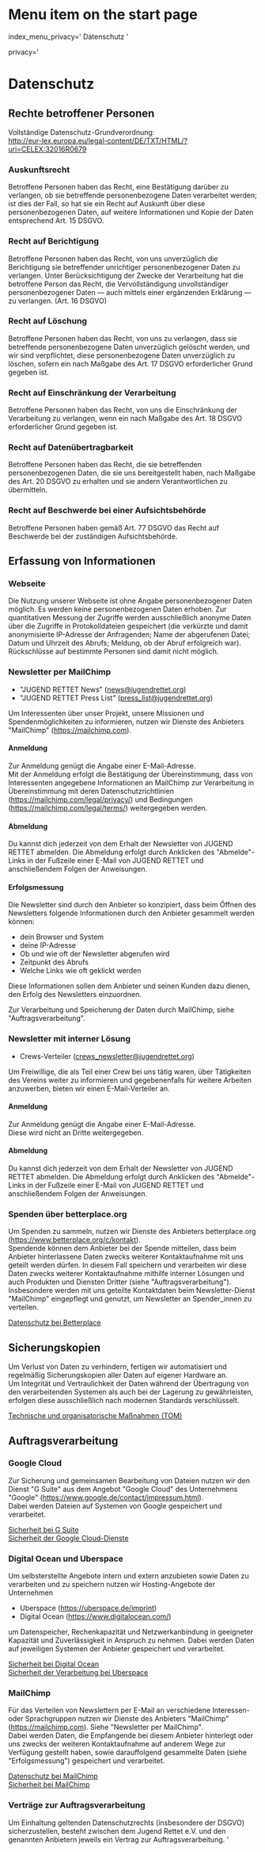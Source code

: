# Menu item on the start page
index_menu_privacy='
Datenschutz
'

privacy='
# Datenschutz

## Rechte betroffener Personen

Vollständige Datenschutz-Grundverordnung:  
<http://eur-lex.europa.eu/legal-content/DE/TXT/HTML/?uri=CELEX:32016R0679>

### Auskunftsrecht

Betroffene Personen haben das Recht, eine Bestätigung darüber zu verlangen,
ob sie betreffende personenbezogene Daten verarbeitet werden; ist dies der
Fall, so hat sie ein Recht auf Auskunft über diese personenbezogenen Daten,
auf weitere Informationen und Kopie der Daten entsprechend Art. 15 DSGVO.

### Recht auf Berichtigung

Betroffene Personen haben das Recht, von uns unverzüglich die Berichtigung sie
betreffender unrichtiger personenbezogener Daten zu verlangen. Unter
Berücksichtigung der Zwecke der Verarbeitung hat die betroffene Person das
Recht, die Vervollständigung unvollständiger personenbezogener Daten — auch
mittels einer ergänzenden Erklärung — zu verlangen. (Art. 16 DSGVO)

### Recht auf Löschung

Betroffene Personen haben das Recht, von uns
zu verlangen, dass sie betreffende personenbezogene Daten unverzüglich
gelöscht werden, und wir sind verpflichtet, diese personenbezogene Daten
unverzüglich zu löschen, sofern ein nach Maßgabe des Art. 17 DSGVO
erforderlicher Grund gegeben ist.

### Recht auf Einschränkung der Verarbeitung

Betroffene Personen haben das Recht, von uns die Einschränkung der Verarbeitung
zu verlangen, wenn ein nach Maßgabe des Art. 18 DSGVO erforderlicher Grund
gegeben ist.

### Recht auf Datenübertragbarkeit

Betroffene Personen haben das Recht, die sie betreffenden personenbezogenen
Daten, die sie uns bereitgestellt haben, nach Maßgabe des Art. 20 DSGVO zu
erhalten und sie andern Verantwortlichen zu übermitteln.

### Recht auf Beschwerde bei einer Aufsichtsbehörde

Betroffene Personen haben gemäß Art. 77 DSGVO das Recht auf Beschwerde bei
der zuständigen Aufsichtsbehörde.


## Erfassung von Informationen

### Webseite

Die Nutzung unserer Webseite ist ohne Angabe personenbezogener Daten möglich.
Es werden keine personenbezogenen Daten erhoben. Zur quantitativen
Messung der Zugriffe werden ausschließlich anonyme Daten über die Zugriffe
in Protokolldateien gespeichert (die verkürzte und damit anonymisierte
IP-Adresse der Anfragenden; Name der abgerufenen Datei; Datum und Uhrzeit des
Abrufs; Meldung, ob der Abruf erfolgreich war). Rückschlüsse auf bestimmte
Personen sind damit nicht möglich.

### Newsletter per MailChimp

* "JUGEND RETTET News" (news@jugendrettet.org)
* "JUGEND RETTET Press List" (press_list@jugendrettet.org)

Um Interessenten über unser Projekt, unsere Missionen und
Spendenmöglichkeiten zu informieren, nutzen wir Dienste des Anbieters
"MailChimp" (<https://mailchimp.com>).  

#### Anmeldung

Zur Anmeldung genügt die Angabe einer E-Mail-Adresse.  
Mit der Anmeldung erfolgt die Bestätigung der Übereinstimmung, dass von
Interessenten angegebene Informationen an MailChimp zur Verarbeitung in
Übereinstimmung mit deren Datenschutzrichtlinien
(<https://mailchimp.com/legal/privacy/>) und Bedingungen
(<https://mailchimp.com/legal/terms/>) weitergegeben werden.

#### Abmeldung

Du kannst dich jederzeit von dem Erhalt der Newsletter von JUGEND RETTET
abmelden. Die Abmeldung erfolgt durch Anklicken des "Abmelde"-Links in der
Fußzeile einer E-Mail von JUGEND RETTET und anschließendem Folgen der
Anweisungen.

#### Erfolgsmessung

Die Newsletter sind durch den Anbieter so konzipiert, dass beim Öffnen des
Newsletters folgende Informationen durch den Anbieter gesammelt werden können:

* dein Browser und System
* deine IP-Adresse
* Ob und wie oft der Newsletter abgerufen wird
* Zeitpunkt des Abrufs
* Welche Links wie oft geklickt werden

Diese Informationen sollen dem Anbieter und seinen Kunden dazu dienen, den
Erfolg des Newsletters einzuordnen.

Zur Verarbeitung und Speicherung der Daten durch MailChimp, siehe
"Auftragsverarbeitung".

### Newsletter mit interner Lösung

* Crews-Verteiler (crews_newsletter@jugendrettet.org)

Um Freiwillige, die als Teil einer Crew bei uns tätig waren, über Tätigkeiten
des Vereins weiter zu informieren und gegebenenfalls für weitere Arbeiten
anzuwerben, bieten wir einen E-Mail-Verteiler an.

#### Anmeldung

Zur Anmeldung genügt die Angabe einer E-Mail-Adresse.  
Diese wird nicht an Dritte weitergegeben.

#### Abmeldung

Du kannst dich jederzeit von dem Erhalt der Newsletter von JUGEND RETTET
abmelden. Die Abmeldung erfolgt durch Anklicken des "Abmelde"-Links in der
Fußzeile einer E-Mail von JUGEND RETTET und anschließendem Folgen der
Anweisungen.


### Spenden über betterplace.org

Um Spenden zu sammeln, nutzen wir Dienste des Anbieters betterplace.org
(<https://www.betterplace.org/c/kontakt>).  
Spendende können dem Anbieter bei der Spende mitteilen, dass beim Anbieter
hinterlassene Daten zwecks weiterer Kontaktaufnahme mit uns geteilt werden
dürfen. In diesem Fall speichern und verarbeiten wir diese Daten zwecks
weiterer Kontaktaufnahme mithilfe interner Lösungen und auch Produkten und
Diensten Dritter (siehe "Auftragsverarbeitung").  
Insbesondere werden mit uns geteilte Kontaktdaten beim Newsletter-Dienst
"MailChimp" eingepflegt und genutzt, um Newsletter an Spender_innen zu
verteilen.

[Datenschutz bei Betterplace](https://www.betterplace.org/c/regeln/datenschutz)


## Sicherungskopien

Um Verlust von Daten zu verhindern, fertigen wir automatisiert und regelmäßig
Sicherungskopien aller Daten auf eigener Hardware an.  
Um Integrität und Vertraulichkeit der Daten während der Übertragung von den
verarbeitenden Systemen als auch bei der Lagerung zu gewährleisten, erfolgen
diese ausschließlich nach modernen Standards verschlüsselt.

[Technische und organisatorische Maßnahmen (TOM)](/de/tom)


## Auftragsverarbeitung

### Google Cloud

Zur Sicherung und gemeinsamen Bearbeitung von Dateien nutzen wir den Dienst
"G Suite" aus dem Angebot "Google Cloud" des Unternehmens "Google"
(<https://www.google.de/contact/impressum.html>).  
Dabei werden Dateien auf Systemen von Google gespeichert und verarbeitet.

[Sicherheit bei G Suite](https://gsuite.google.com/intl/de/faq/security/)  
[Sicherheit der Google Cloud-Dienste](https://www.google.com/intl/de/cloud/security/gdpr/#security-of-service)

### Digital Ocean und Uberspace

Um selbsterstellte Angebote intern und extern anzubieten sowie Daten zu
verarbeiten und zu speichern nutzen wir Hosting-Angebote der Unternehmen

* Uberspace (<https://uberspace.de/imprint>)
* Digital Ocean (<https://www.digitalocean.com/>)

um Datenspeicher, Rechenkapazität und Netzwerkanbindung in geeigneter Kapazität
und Zuverlässigkeit in Anspruch zu nehmen. Dabei werden Daten auf jeweiligen
Systemen der Anbieter gespeichert und verarbeitet.

[Sicherheit bei Digital Ocean](https://www.digitalocean.com/security/)  
[Sicherheit der Verarbeitung bei Uberspace](https://uberspace.de/static/tom.pdf)

### MailChimp

Für das Verteilen von Newslettern per E-Mail an verschiedene Interessen- oder
Sprachgruppen nutzen wir Dienste des Anbieters "MailChimp"
(<https://mailchimp.com>). Siehe "Newsletter per MailChimp".  
Dabei werden Daten, die Empfangende bei diesem Anbieter hinterlegt oder uns
zwecks der weiteren Kontaktaufnahme auf anderem Wege zur Verfügung gestellt
haben, sowie darauffolgend gesammelte Daten (siehe "Erfolgsmessung")
gespeichert und verarbeitet.

[Datenschutz bei MailChimp](https://kb.mailchimp.com/accounts/management/about-mailchimp-the-eu-swiss-privacy-shield-and-the-gdpr)  
[Sicherheit bei MailChimp](https://mailchimp.com/about/security/)  

### Verträge zur Auftragsverarbeitung

Um Einhaltung geltenden Datenschutzrechts (insbesondere der DSGVO)
sicherzustellen, besteht zwischen dem Jugend Rettet e.V. und den genannten
Anbietern jeweils ein Vertrag zur Auftragsverarbeitung.
'
